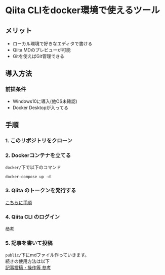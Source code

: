 # Qiita CLIをdocker環境で使えるツール
## メリット
- ローカル環境で好きなエディタで書ける
- Qiita MDのプレビューが可能
- Gitを使えばGit管理できる

## 導入方法
### 前提条件
- Windows10に導入(他OS未確認)
- Docker Desktopが入ってる

## 手順
### 1. このリポジトリをクローン

### 2. Dockerコンテナを立てる
`docker/`下で以下のコマンド  
```
docker-compose up -d
```

### 3. Qiita のトークンを発行する
[こちらに手順]([https://qiita.com/Qiita/items/666e190490d0af90a92b#qiita-%E3%81%AE%E3%83%88%E3%83%BC%E3%82%AF%E3%83%B3%E3%82%92%E7%99%BA%E8%A1%8C%E3%81%99%E3%82%8B)

### 4. Qiita CLI のログイン
[参考](https://qiita.com/Qiita/items/666e190490d0af90a92b#qiita-cli-%E3%81%AE%E3%83%AD%E3%82%B0%E3%82%A4%E3%83%B3)

### 5. 記事を書いて投稿
`public/`下にmdファイル作っていきます。  
続きの使用方法は以下  
[記事投稿・操作等 参考](https://qiita.com/Qiita/items/666e190490d0af90a92b#qiita-preview-%E3%81%AE%E8%B5%B7%E5%8B%95%E3%83%97%E3%83%AC%E3%83%93%E3%83%A5%E3%83%BC%E7%94%BB%E9%9D%A2%E3%81%AE%E8%A1%A8%E7%A4%BA)
